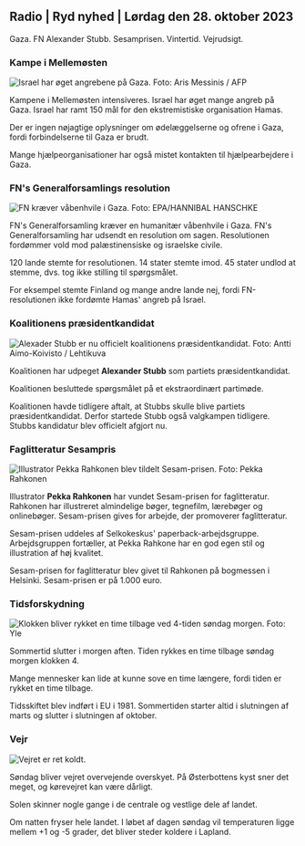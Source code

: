 ## Radio \| Ryd nyhed \| Lørdag den 28. oktober 2023

Gaza. FN Alexander Stubb. Sesamprisen. Vintertid. Vejrudsigt.

### Kampe i Mellemøsten

![Israel har øget angrebene på Gaza. Foto: Aris Messinis / AFP](https://images.cdn.yle.fi/image/upload/c_crop,h_2880,w_5120,x_0,y_531/ar_1.7777777777777777,c_fill,g_faces,h_670,w_1/0_1q_auto:eco/f_auto/fl_lossy/v1698410872/39-1192351653bb10bf0b47)

Kampene i Mellemøsten intensiveres. Israel har øget mange angreb på Gaza. Israel har ramt 150 mål for den ekstremistiske organisation Hamas.

Der er ingen nøjagtige oplysninger om ødelæggelserne og ofrene i Gaza, fordi forbindelserne til Gaza er brudt.

Mange hjælpeorganisationer har også mistet kontakten til hjælpearbejdere i Gaza.

### FN's Generalforsamlings resolution

![FN kræver våbenhvile i Gaza. Foto: EPA/HANNIBAL HANSCHKE](https://images.cdn.yle.fi/image/upload/c_crop,h_3150,w_5600,x_0,y_268/ar_1.77777777777777777,c_fill,g_faces,h_p_00,h_p_00,w_p_00,h_p_r.q_auto:eco/f_auto/fl_lossy/v1698499380/39-1192714653d0ab7d4d4c)

FN's Generalforsamling kræver en humanitær våbenhvile i Gaza. FN's Generalforsamling har udsendt en resolution om sagen. Resolutionen fordømmer vold mod palæstinensiske og israelske civile.

120 lande stemte for resolutionen. 14 stater stemte imod. 45 stater undlod at stemme, dvs. tog ikke stilling til spørgsmålet.

For eksempel stemte Finland og mange andre lande nej, fordi FN-resolutionen ikke fordømte Hamas' angreb på Israel.

### Koalitionens præsidentkandidat

![Alexader Stubb er nu officielt koalitionens præsidentkandidat. Foto: Antti Aimo-Koivisto / Lehtikuva](https://images.cdn.yle.fi/image/upload/c_crop,h_2880,w_5120,x_0,y_287/ar_1.7777777777777777,c_fill_1_70,.ph_1_70,.ph_1_faces,.p0/q_auto:eco/f_auto/fl_lossy/v1698494219/39-1192698653cf6c267686)

Koalitionen har udpeget **Alexander Stubb** som partiets præsidentkandidat.

Koalitionen besluttede spørgsmålet på et ekstraordinært partimøde.

Koalitionen havde tidligere aftalt, at Stubbs skulle blive partiets præsidentkandidat. Derfor startede Stubb også valgkampen tidligere. Stubbs kandidatur blev officielt afgjort nu.

### Faglitteratur Sesampris

![Illustrator Pekka Rahkonen blev tildelt Sesam-prisen. Foto: Pekka Rahkonen](https://images.cdn.yle.fi/image/upload/c_crop,h_861,w_1531,x_2,y_65/ar_1.7777777777777777,c_fill,g_faces,h_675,w_pr_auto:w_pr_auto:eco/f_auto/fl_lossy/v1698504762/39-1192741653d1f5e2611a)

Illustrator **Pekka Rahkonen** har vundet Sesam-prisen for faglitteratur. Rahkonen har illustreret almindelige bøger, tegnefilm, lærebøger og onlinebøger. Sesam-prisen gives for arbejde, der promoverer faglitteratur.

Sesam-prisen uddeles af Selkokeskus' paperback-arbejdsgruppe. Arbejdsgruppen fortæller, at Pekka Rahkone har en god egen stil og illustration af høj kvalitet.

Sesam-prisen for faglitteratur blev givet til Rahkonen på bogmessen i Helsinki. Sesam-prisen er på 1.000 euro.

### Tidsforskydning

![Klokken bliver rykket en time tilbage ved 4-tiden søndag morgen. Foto: Yle](https://images.cdn.yle.fi/image/upload/c_crop,h_900,w_1600,x_0,y_0/ar_1.77777777777777777,c_fill,g_faces,h_675,w_1200:e/qr/f_auto/fl_lossy/v1603530654/14-svyle-6142553197327452bd)

Sommertid slutter i morgen aften. Tiden rykkes en time tilbage søndag morgen klokken 4.

Mange mennesker kan lide at kunne sove en time længere, fordi tiden er rykket en time tilbage.

Tidsskiftet blev indført i EU i 1981. Sommertiden starter altid i slutningen af marts og slutter i slutningen af oktober.

### Vejr

![Vejret er ret koldt.](https://images.cdn.yle.fi/image/upload/c_crop,h_1080,w_1919,x_0,y_0/ar_1.7777777777777777,c_fill,g_faces,h_670,w_pr.0/q_auto:eco/f_auto/fl_lossy/v1698504972/39-1192742653d20d3625ce)

Søndag bliver vejret overvejende overskyet. På Østerbottens kyst sner det meget, og kørevejret kan være dårligt.

Solen skinner nogle gange i de centrale og vestlige dele af landet.

Om natten fryser hele landet. I løbet af dagen søndag vil temperaturen ligge mellem +1 og -5 grader, det bliver steder koldere i Lapland.